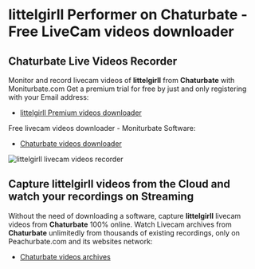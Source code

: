 # littelgirll Performer on Chaturbate - Free LiveCam videos downloader

## Chaturbate Live Videos Recorder

Monitor and record livecam videos of **littelgirll** from **Chaturbate** with Moniturbate.com
Get a premium trial for free by just and only registering with your Email address:
* [littelgirll Premium videos downloader](https://moniturbate.com/request-demo-licence-key.html)

Free livecam videos downloader - Moniturbate Software:
* [Chaturbate videos downloader](https://moniturbate.com/moniturbate-download-software.html)

![littelgirll livecam videos recorder](https://peachurnet.com/templates/moniturbate-software.png)


## Capture littelgirll videos from the Cloud and watch your recordings on Streaming

Without the need of downloading a software, capture **littelgirll** livecam videos from **Chaturbate** 100% online.
Watch Livecam archives from **Chaturbate** unlimitedly from thousands of existing recordings, only on Peachurbate.com and its websites network:
* [Chaturbate videos archives](https://peachurnet.com/)